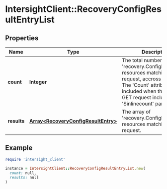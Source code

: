 # IntersightClient::RecoveryConfigResultEntryList

## Properties

| Name | Type | Description | Notes |
| ---- | ---- | ----------- | ----- |
| **count** | **Integer** | The total number of &#39;recovery.ConfigResultEntry&#39; resources matching the request, accross all pages. The &#39;Count&#39; attribute is included when the HTTP GET request includes the &#39;$inlinecount&#39; parameter. | [optional] |
| **results** | [**Array&lt;RecoveryConfigResultEntry&gt;**](RecoveryConfigResultEntry.md) | The array of &#39;recovery.ConfigResultEntry&#39; resources matching the request. | [optional] |

## Example

```ruby
require 'intersight_client'

instance = IntersightClient::RecoveryConfigResultEntryList.new(
  count: null,
  results: null
)
```


